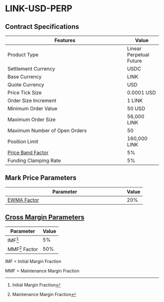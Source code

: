 # LINK-USD-PERP

## Contract Specifications

<table><thead><tr><th width="375.91797556719024">Features</th><th>Value</th></tr></thead><tbody><tr><td>Product Type</td><td>Linear Perpetual Future</td></tr><tr><td>Settlement Currency</td><td>USDC</td></tr><tr><td>Base Currency</td><td>LINK</td></tr><tr><td>Quote Currency</td><td>USD</td></tr><tr><td>Price Tick Size</td><td>0.0001 USD</td></tr><tr><td>Order Size Increment</td><td>1 LINK</td></tr><tr><td>Minimum Order Value</td><td>50 USD</td></tr><tr><td>Maximum Order Size</td><td>56,000 LINK</td></tr><tr><td>Maximum Number of Open Orders</td><td>50</td></tr><tr><td>Position Limit</td><td>160,000 LINK</td></tr><tr><td><a href="https://docs.paradex.trade/risk-system/price-bands">Price Band Factor</a></td><td>5%</td></tr><tr><td>Funding Clamping Rate</td><td>5%</td></tr></tbody></table>

## Mark Price Parameters

<table><thead><tr><th width="375">Parameter</th><th>Value</th></tr></thead><tbody><tr><td><a href="../../../risk-system/mark-price-calculation.md#funding-rate-formula">EWMA Factor</a></td><td>20%</td></tr></tbody></table>

## [Cross Margin Parameters](../../../risk-system/cross-margin-requirement.md#margin-fractions)

| Parameter      | Value |
| -------------- | ----- |
| IMF[^1]        | 5%    |
| MMF[^2] Factor | 50%   |

IMF = Initial Margin Fraction

MMF = Maintenance Margin Fraction

[^1]: Initial Margin Fraction

[^2]: Maintenance Margin Fraction
